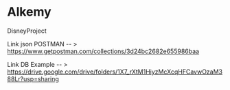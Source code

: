 # Alkemy
 DisneyProject


Link json POSTMAN -- > https://www.getpostman.com/collections/3d24bc2682e655986baa

Link DB Example -- > https://drive.google.com/drive/folders/1X7_rXtM1HiyzMcXcqHFCavwOzaM388Lr?usp=sharing